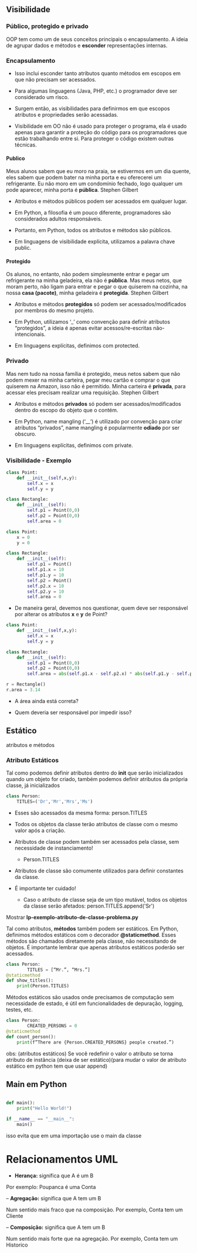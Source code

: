 ## Visibilidade

### Público, protegido e privado

OOP tem como um de seus conceitos principais o encapsulamento. A ideia de agrupar dados e métodos e **esconder** representações internas.

### Encapsulamento

- Isso inclui esconder tanto atributos quanto métodos em escopos em que não precisam ser acessados.

- Para algumas linguagens (Java, PHP, etc.) o programador deve ser considerado um risco.

- Surgem então, as visibilidades para definirmos em que escopos atributos e propriedades serão acessadas.

- Visibilidade em OO não é usado para proteger o programa, ela é usado apenas para garantir a proteção do código para os programadores que estão trabalhando entre si. Para proteger o código existem outras técnicas. 

#### Publico

Meus alunos sabem que eu moro na praia, se estivermos em um dia quente, eles sabem que podem bater na minha porta e eu oferecerei um refrigerante. Eu não moro em um condomínio fechado, logo qualquer um pode aparecer, minha porta é **pública**.
Stephen Gilbert

- Atributos e métodos públicos podem ser acessados em qualquer lugar.

- Em Python, a filosofia é um pouco diferente, programadores são considerados adultos responsáveis. 

- Portanto, em Python, todos os atributos e métodos são públicos.

- Em linguagens de visibilidade explícita, utilizamos a palavra chave public.

#### Protegido

Os alunos, no entanto, não podem simplesmente entrar e pegar um refrigerante na minha geladeira, ela não é **pública**.
Mas meus netos, que moram perto, não ligam para entrar e pegar o que quiserem na cozinha, na nossa **casa (pacote)**, minha geladeira é **protegida**.
Stephen Gilbert

- Atributos e métodos **protegidos** só podem ser acessados/modificados por membros do mesmo projeto.

- Em Python, utilizamos ‘_’ como convenção para definir atributos “protegidos”, a ideia é apenas evitar acessos/re-escritas não-intencionais.

- Em linguagens explícitas, definimos com protected.

### Privado

Mas nem tudo na nossa família é protegido, meus netos sabem que não podem mexer na minha carteira, pegar meu cartão e comprar o que quiserem na Amazon, isso não é permitido.
Minha carteira é **privada**, para acessar eles precisam realizar uma requisição.
Stephen Gilbert

- Atributos e métodos **privados** só podem ser acessados/modificados dentro do escopo do objeto que o contém.

- Em Python, name mangling (‘__’) é utilizado por convenção para criar atributos “privados”, name mangling é popularmente **odiado** por ser obscuro.

- Em linguagens explícitas, definimos com private.

### Visibilidade - Exemplo

```python
class Point:
    def __init__(self,x,y):
        self.x = x
        self.y = y

class Rectangle:
    def __init__(self):
        self.p1 = Point(0,0)
        self.p2 = Point(0,0)
        self.area = 0
```

```python
class Point:
    x = 0
    y = 0

class Rectangle:
    def __init__(self):
        self.p1 = Point()
        self.p1.x = 10
        self.p1.y = 10
        self.p2 = Point()
        self.p2.x = 10
        self.p2.y = 10
        self.area = 0
```

- De maneira geral, devemos nos questionar, quem deve ser responsável por alterar os atributos **x** e **y** de Point?

```python
class Point:
    def __init__(self,x,y):
        self.x = x
        self.y = y

class Rectangle:
    def __init__(self):
        self.p1 = Point(0,0)
        self.p2 = Point(0,0)
        self.area = abs(self.p1.x - self.p2.x) * abs(self.p1.y - self.p2.y)

r = Rectangle()
r.area = 3.14
```

- A área ainda está correta?

- Quem deveria ser responsável por impedir isso?

## Estático

atributos e métodos

### Atributo Estáticos

Tal como podemos definir atributos dentro do **__init__** que serão inicializados quando um objeto for criado, também podemos definir atributos da própria classe, já inicializados

```python
class Person:
    TITLES=('Dr','Mr','Mrs','Ms')
```

- Esses são acessados da mesma forma: person.TITLES

- Todos os objetos da classe terão atributos de classe com o mesmo valor após a criação.

- Atributos de classe podem também ser acessados pela classe, sem necessidade de instanciamento!
    
    - Person.TITLES

- Atributos de classe são comumente utilizados para definir constantes da classe.

- É importante ter cuidado! 
    - Caso o atributo de classe seja de um tipo mutável, todos os objetos da classe serão afetados: person.TITLES.append('Sr')

Mostrar **lp-exemplo-atributo-de-classe-problema.py**


Tal como atributos, **métodos** também podem ser estáticos. Em Python, definimos métodos estáticos com o decorador **@staticmethod**. Esses métodos são chamados diretamente pela classe, não necessitando de objetos.
É importante lembrar que apenas atributos estáticos poderão ser acessados.

```python
class Person:
    	TITLES = [“Mr.”, “Mrs.”]
@staticmethod
def show_titles():
	print(Person.TITLES)
```

Métodos estáticos são usados onde precisamos de computação sem necessidade de estado, é útil em funcionalidades de depuração, logging, testes, etc.

```python
class Person:
    	CREATED_PERSONS = 0
@staticmethod
def count_person():
	print(f”There are {Person.CREATED_PERSONS} people created.”)
```

obs: (atributos estáticos) Se você redefinir o valor o atributo se torna atributo de instãncia (deixa de ser estático)(para mudar o valor de atributo estático em python tem que usar append)

## Main em Python

```python

def main():
    print("Hello World!")

if __name__ == "__main__":
    main()
```

isso evita que em uma importação use o main da classe


# Relacionamentos UML

- **Herança:** significa que A é um B

Por exemplo: Poupanca é uma Conta

– **Agregação:** significa que A tem um B

Num sentido mais fraco que na composição.
Por exemplo, Conta tem um Cliente

– **Composição:** significa que A tem um B

Num sentido mais forte que na agregação.
Por exemplo, Conta tem um Historico
